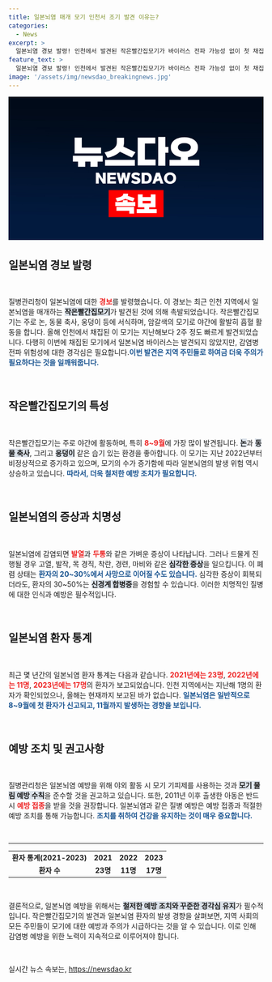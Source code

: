 ```yaml
---
title: 일본뇌염 매개 모기 인천서 조기 발견 이유는?
categories:
  - News
excerpt: >
  일본뇌염 경보 발령! 인천에서 발견된 작은빨간집모기가 바이러스 전파 가능성 없이 첫 채집. 그러나 일본뇌염의 위험은 여전히 존재해, 예방접종과 모기 기피제 사용이 필수! 클릭해서 자세히 알아보세요!
feature_text: >
  일본뇌염 경보 발령! 인천에서 발견된 작은빨간집모기가 바이러스 전파 가능성 없이 첫 채집. 그러나 일본뇌염의 위험은 여전히 존재해, 예방접종과 모기 기피제 사용이 필수! 클릭해서 자세히 알아보세요!
image: '/assets/img/newsdao_breakingnews.jpg'
---
```


<p><img src="/assets/img/newsdao_breakingnews.jpg" alt="cryptoinkorea 속보" /></p>

<h2 data-ke-size="size26">일본뇌염 경보 발령</h2>

<p data-ke-size="size16">&nbsp;</p>

<p>질병관리청이 일본뇌염에 대한 <b><span style="color: #ee2323;">경보</span></b>를 발령했습니다. 이 경보는 최근 인천 지역에서 일본뇌염을 매개하는 <b><span style="background-color: #21538527;">작은빨간집모기</span></b>가 발견된 것에 의해 촉발되었습니다. 작은빨간집모기는 주로 논, 동물 축사, 웅덩이 등에 서식하며, 암갈색의 모기로 야간에 활발히 흡혈 활동을 합니다. 올해 인천에서 채집된 이 모기는 지난해보다 2주 정도 빠르게 발견되었습니다. 다행히 이번에 채집된 모기에서 일본뇌염 바이러스는 발견되지 않았지만, 감염병 전파 위험성에 대한 경각심은 필요합니다.<b><span style="color: #1a5490;">이번 발견은 지역 주민들로 하여금 더욱 주의가 필요하다는 것을 일깨워줍니다.</span></b></p>

<p data-ke-size="size16">&nbsp;</p>

<h2 data-ke-size="size26">작은빨간집모기의 특성</h2>

<p data-ke-size="size16">&nbsp;</p>

<p>작은빨간집모기는 주로 야간에 활동하며, 특히 <b><span style="color: #ee2323;">8~9월</span></b>에 가장 많이 발견됩니다. <b><span style="background-color: #21538527;">논</span></b>과 <b><span style="background-color: #21538527;">동물 축사</span></b>, 그리고 <b><span style="background-color: #21538527;">웅덩이</span></b> 같은 습기 있는 환경을 좋아합니다. 이 모기는 지난 2022년부터 비정상적으로 증가하고 있으며, 모기의 수가 증가함에 따라 일본뇌염의 발생 위험 역시 상승하고 있습니다. <b><span style="color: #1a5490;">따라서, 더욱 철저한 예방 조치가 필요합니다.</span></b></p>

<p data-ke-size="size16">&nbsp;</p>

<h2 data-ke-size="size26">일본뇌염의 증상과 치명성</h2>

<p data-ke-size="size16">&nbsp;</p>

<p>일본뇌염에 감염되면 <b><span style="color: #ee2323;">발열</span></b>과 <b><span style="color: #ee2323;">두통</span></b>와 같은 가벼운 증상이 나타납니다. 그러나 드물게 진행될 경우 고열, 발작, 목 경직, 착란, 경련, 마비와 같은 <b><span style="background-color: #21538527;">심각한 증상</span></b>을 일으킵니다. 이 폐렴 상태는 <b><span style="color: #1a5490;">환자의 20~30%에서 사망으로 이어질 수도 있습니다.</span></b> 심각한 증상이 회복되더라도, 환자의 30~50%는 <b><span style="background-color: #21538527;">신경계 합병증</span></b>을 경험할 수 있습니다. 이러한 치명적인 질병에 대한 인식과 예방은 필수적입니다.</p>

<p data-ke-size="size16">&nbsp;</p>

<h2 data-ke-size="size26">일본뇌염 환자 통계</h2>

<p data-ke-size="size16">&nbsp;</p>

<p>최근 몇 년간의 일본뇌염 환자 통계는 다음과 같습니다. <b><span style="color: #ee2323;">2021년에는 23명</span></b>, <b><span style="color: #ee2323;">2022년에는 11명</span></b>, <b><span style="color: #ee2323;">2023년에는 17명</span></b>의 환자가 보고되었습니다. 인천 지역에서는 지난해 1명의 환자가 확인되었으나, 올해는 현재까지 보고된 바가 없습니다. <b><span style="color: #1a5490;">일본뇌염은 일반적으로 8~9월에 첫 환자가 신고되고, 11월까지 발생하는 경향을 보입니다.</span></b></p>

<p data-ke-size="size16">&nbsp;</p>

<h2 data-ke-size="size26">예방 조치 및 권고사항</h2>

<p data-ke-size="size16">&nbsp;</p>

<p>질병관리청은 일본뇌염 예방을 위해 야외 활동 시 모기 기피제를 사용하는 것과 <b><span style="background-color: #21538527;">모기 물림 예방 수칙</span></b>을 준수할 것을 권고하고 있습니다. 또한, 2011년 이후 출생한 아동은 반드시 <b><span style="color: #ee2323;">예방 접종</span></b>을 받을 것을 권장합니다. 일본뇌염과 같은 질병 예방은 예방 접종과 적절한 예방 조치를 통해 가능합니다. <b><span style="color: #1a5490;">조치를 취하여 건강을 유지하는 것이 매우 중요합니다.</span></b></p>

<p data-ke-size="size16">&nbsp;</p>

<hr>

<table>
    <tr>
        <td style="text-align: center; height: 17px;"><b>환자 통계(2021-2023)</b></td>
        <td style="text-align: center; height: 17px;"><b>2021</b></td>
        <td style="text-align: center; height: 17px;"><b>2022</b></td>
        <td style="text-align: center; height: 17px;"><b>2023</b></td>
    </tr>
    <tr>
        <td style="text-align: center; height: 17px;"><b>환자 수</b></td>
        <td style="text-align: center; height: 17px;"><b>23명</b></td>
        <td style="text-align: center; height: 17px;"><b>11명</b></td>
        <td style="text-align: center; height: 17px;"><b>17명</b></td>
    </tr>
</table>

<p data-ke-size="size16">&nbsp;</p>

<p>결론적으로, 일본뇌염 예방을 위해서는 <b><span style="background-color: #21538527;">철저한 예방 조치와 꾸준한 경각심 유지</span></b>가 필수적입니다. 작은빨간집모기의 발견과 일본뇌염 환자의 발생 경향을 살펴보면, 지역 사회의 모든 주민들이 모기에 대한 예방과 주의가 시급하다는 것을 알 수 있습니다. 이로 인해 감염병 예방을 위한 노력이 지속적으로 이루어져야 합니다.</p>

<p data-ke-size="size16">&nbsp;</p>
실시간 뉴스 속보는, <a href="https://newsdao.kr" rel="dofollow">https://newsdao.kr</a>


